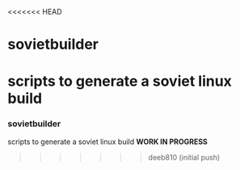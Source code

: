<<<<<<< HEAD
# sovietbuilder
scripts to generate a  soviet linux build
=======
### sovietbuilder

scripts to generate a soviet linux build
**WORK IN PROGRESS**
>>>>>>> deeb810 (initial push)
